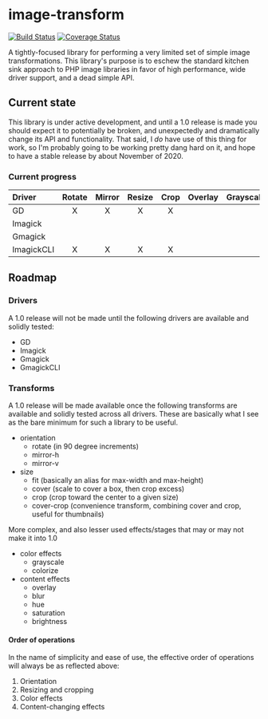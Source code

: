 # image-transform

[![Build Status](https://travis-ci.org/jobyone/image-transform.svg?branch=main)](https://travis-ci.org/jobyone/image-transform)
[![Coverage Status](https://coveralls.io/repos/github/jobyone/image-transform/badge.svg?branch=main)](https://coveralls.io/github/jobyone/image-transform?branch=main)

A tightly-focused library for performing a very limited set of simple image transformations. This library's purpose is to eschew the standard kitchen sink approach to PHP image libraries in favor of high performance, wide driver support, and a dead simple API.

## Current state

This library is under active development, and until a 1.0 release is made you should expect it to potentially be broken, and unexpectedly and dramatically change its API and functionality. That said, I *do* have use of this thing for work, so I'm probably going to be working pretty dang hard on it, and hope to have a stable release by about November of 2020.

### Current progress

| Driver     | Rotate | Mirror | Resize | Crop | Overlay | Grayscale | Colorize |
| :--------- | :----: | :----: | :----: | :--: | :-----: | :-------: | :------: |
| GD         | X      | X      | X      | X    |         |           |          |
| Imagick    |        |        |        |      |         |           |          |
| Gmagick    |        |        |        |      |         |           |          |
| ImagickCLI | X      | X      | X      | X    |         |           |          |

## Roadmap

### Drivers

A 1.0 release will not be made until the following drivers are available and solidly tested:

* GD
* Imagick
* Gmagick
* GmagickCLI

### Transforms

A 1.0 release will be made available once the following transforms are available and solidly tested across all drivers. These are basically what I see as the bare minimum for such a library to be useful.

* orientation
  * rotate (in 90 degree increments)
  * mirror-h
  * mirror-v
* size
  * fit (basically an alias for max-width and max-height)
  * cover (scale to cover a box, then crop excess)
  * crop (crop toward the center to a given size)
  * cover-crop (convenience transform, combining cover and crop, useful for thumbnails)

More complex, and also lesser used effects/stages that may or may not make it into 1.0

* color effects
  * grayscale
  * colorize
* content effects
  * overlay
  * blur
  * hue
  * saturation
  * brightness

#### Order of operations

In the name of simplicity and ease of use, the effective order of operations will always be as reflected above:

1. Orientation
2. Resizing and cropping
3. Color effects
4. Content-changing effects
